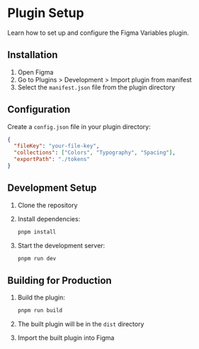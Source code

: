 # Plugin Setup

Learn how to set up and configure the Figma Variables plugin.

## Installation

1. Open Figma
2. Go to Plugins > Development > Import plugin from manifest
3. Select the `manifest.json` file from the plugin directory

## Configuration

Create a `config.json` file in your plugin directory:

```json
{
  "fileKey": "your-file-key",
  "collections": ["Colors", "Typography", "Spacing"],
  "exportPath": "./tokens"
}
```

## Development Setup

1. Clone the repository
2. Install dependencies:

   ```bash
   pnpm install
   ```

3. Start the development server:

   ```bash
   pnpm run dev
   ```

## Building for Production

1. Build the plugin:

   ```bash
   pnpm run build
   ```

2. The built plugin will be in the `dist` directory
3. Import the built plugin into Figma
